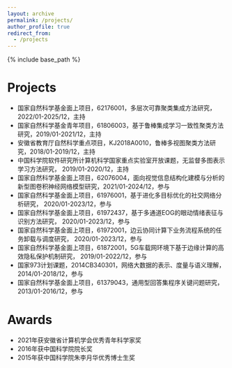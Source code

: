 ```yaml
---
layout: archive
permalink: /projects/
author_profile: true
redirect_from:
  - /projects
---
```


{% include base_path %}

Projects
======
*  国家自然科学基金面上项目，62176001，多层次可靠聚类集成方法研究， 2022/01-2025/12，主持
*  国家自然科学基金青年项目，61806003，基于鲁棒集成学习一致性聚类方法研究，2019/01-2021/12，主持
*  安徽省教育厅自然科学重点项目，KJ2018A0010，鲁棒多视图聚类方法研究，2018/01-2019/12，主持
*  中国科学院软件研究所计算机科学国家重点实验室开放课题，无监督多图表示学习方法研究， 2019/01-2020/12，主持
*  国家自然科学基金面上项目，62076004，面向视觉信息结构化建模与分析的新型图卷积神经网络模型研究，2021/01-2024/12，参与
*  国家自然科学基金面上项目，61976001，基于进化多目标优化的社交网络分析研究， 2020/01-2023/12，参与
*  国家自然科学基金面上项目，61972437，基于多通道EOG的眼动情绪表征与识别方法研究， 2020/01-2023/12，参与
*  国家自然科学基金面上项目，61972001，边云协同计算下业务流程系统的任务卸载与调度研究， 2020/01-2023/12，参与
*  国家自然科学基金面上项目，61872001，5G车载网环境下基于边缘计算的高效隐私保护机制研究， 2019/01-2022/12，参与
*  国家973计划课题，2014CB340301，网络大数据的表示、度量与语义理解，2014/01-2018/12，参与
*  国家自然科学基金面上项目，61379043，通用型回答集程序关键问题研究，2013/01-2016/12，参与

Awards
======
* 2021年获安徽省计算机学会优秀青年科学家奖
* 2016年获中国科学院院长奖
* 2015年获中国科学院朱李月华优秀博士生奖


